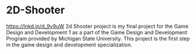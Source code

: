# 2D-Shooter
https://lnkd.in/d_9y9uW 2d Shooter project is my final project for the Game Design and Development 1 as a part of the Game Design and Development Program provided by Michigan State University. This project is the first step in the game design and development specialization. 
